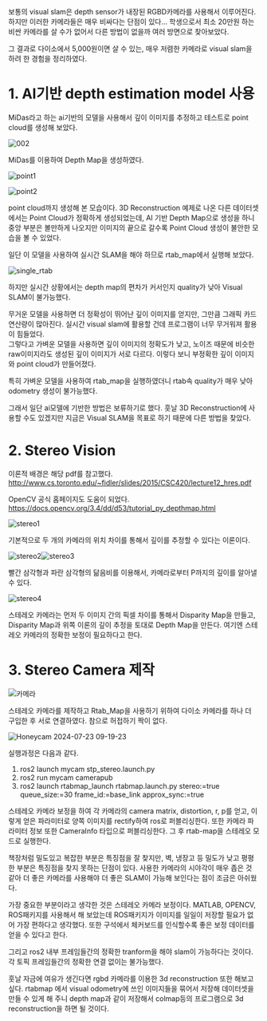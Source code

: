 
보통의 visual slam은 depth sensor가 내장된 RGBD카메라를 사용해서 이루어진다. 하지만 이러한 카메라들은 매우 비싸다는 단점이 있다... 학생으로서 최소 20만원 하는 비싼 카메라를 살 수가 없어서 다른 방법이 없을까 여러 방면으로 찾아보았다. 

그 결과로 다이소에서 5,000원이면 살 수 있는, 매우 저렴한 카메라로 visual slam을 하려 한 경험을 정리하였다. 

# 1. AI기반 depth estimation model 사용
MiDas라고 하는 ai기반의 모델을 사용해서 깊이 이미지를 추정하고 테스트로 point cloud를 생성해 보았다.

![002](https://github.com/user-attachments/assets/0e19d812-be6e-4778-9257-b1a62d443ad2)

MiDas를 이용하여 Depth Map을 생성하였다.

![point1](https://github.com/user-attachments/assets/75b24b24-a844-4042-9dfb-94229aad4b65)

![point2](https://github.com/user-attachments/assets/82e2665a-be75-4861-8e17-5a3664dbb9ff)

point cloud까지 생성해 본 모습이다. 3D Reconstruction 예제로 나온 다른 데이터셋에서는 Point Cloud가 정확하게 생성되었는데, AI 기반 Depth Map으로 생성을 하니 중앙 부분은 볼만하게 나오지만 이미지의 끝으로 갈수록 Point Cloud 생성이 불안한 모습을 볼 수 있었다.

일단 이 모델을 사용하여 실시간 SLAM을 해야 하므로 rtab_map에서 실행해 보았다.

![single_rtab](https://github.com/user-attachments/assets/d506094c-c26b-45f5-9f63-6f91a7b45910)


하지만 실시간 상황에서는 depth map의 편차가 커서인지 quality가 낮아 Visual SLAM이 불가능했다.

무거운 모델을 사용하면 더 정확성이 뛰어난 깊이 이미지를 얻지만, 그만큼 그래픽 카드 연산량이 많아진다. 실시간 visual slam에 활용할 건데 프로그램이 너무 무거워져 활용이 힘들었다.<br/>
그렇다고 가벼운 모델을 사용하면 깊이 이미지의 정확도가 낮고, 노이즈 때문에 비슷한 raw이미지라도 생성된 깊이 이미지가 서로 다르다. 이렇다 보니 부정확한 깊이 이미지와 point cloud가 만들어졌다. 

특히 가벼운 모델을 사용하여 rtab_map을 실행하였더니 rtab속 quality가 매우 낮아 odometry 생성이 불가능했다. 

그래서 일단 ai모델에 기반한 방법은 보류하기로 했다. 훗날 3D Reconstruction에 사용할 수도 있겠지만 지금은 Visual SLAM을 목표로 하기 때문에 다른 방법을 찾았다.


# 2. Stereo Vision
이론적 배경은 해당 pdf를 참고했다. http://www.cs.toronto.edu/~fidler/slides/2015/CSC420/lecture12_hres.pdf

OpenCV 공식 홈페이지도 도움이 되었다. https://docs.opencv.org/3.4/dd/d53/tutorial_py_depthmap.html

![stereo1](https://github.com/user-attachments/assets/e1d89ce7-cfec-4994-adc7-eb3a0119a598)

기본적으로 두 개의 카메라의 위치 차이를 통해서 깊이를 추정할 수 있다는 이론이다.

![stereo2](https://github.com/user-attachments/assets/b33b5455-d613-43a7-b009-d7495fc93d8d)![stereo3](https://github.com/user-attachments/assets/c30f0a19-ab79-47e2-94e1-6603c15a84de)


빨간 삼각형과 파란 삼각형의 닮음비를 이용해서, 카메라로부터 P까지의 깊이를 알아낼 수 있다. 

![stereo4](https://github.com/user-attachments/assets/d7c46963-5f77-4ad7-bc8c-417ae53708b1)

스테레오 카메라는 먼저 두 이미지 간의 픽셀 차이를 통해서 Disparity Map을 만들고, Disparity Map과 위쪽 이론의 깊이 추정을 토대로 Depth Map을 만든다. 여기엔 스테레오 카메라의 정확한 보정이 필요하다고 한다. 


# 3. Stereo Camera 제작

![카메라](https://github.com/user-attachments/assets/5f7e87ce-90c1-4ccc-9919-559c3ad3fd95)

스테레오 카메라를 제작하고 Rtab_Map을 사용하기 위하여 다이소 카메라를 하나 더 구입한 후 서로 연결하였다. 참으로 허접하기 짝이 없다.

![Honeycam 2024-07-23 09-19-23](https://github.com/user-attachments/assets/d305e368-e9d1-4aec-b924-bd2049016d0d)

실행과정은 다음과 같다.

  1. ros2 launch mycam stp_stereo.launch.py
  2. ros2 run mycam camerapub
  3. ros2 launch rtabmap_launch rtabmap.launch.py stereo:=true queue_size:=30 frame_id:=base_link approx_sync:=true


스테레오 카메라 보정을 하여 각 카메라의 camera matrix, distortion, r, p를 얻고, 이렇게 얻은 파라미터로 양쪽 이미지를 rectify하여 ros로 퍼블리싱한다. 또한 카메라 파라미터 정보 또한 CameraInfo 타입으로 퍼블리싱한다. 그 후 rtab-map을 스테레오 모드로 실행한다. 

책장처럼 밀도있고 복잡한 부분은 특징점을 잘 찾지만, 벽, 냉장고 등 밀도가 낮고 평평한 부분은 특징점을 찾지 못하는 단점이 있다. 사용한 카메라의 시야각이 매우 좁은 것 같아 더 좋은 카메라를 사용해야 더 좋은 SLAM이 가능해 보인다는 점이 조금은 아쉬웠다.

가장 중요한 부분이라고 생각한 것은 스테레오 카메라 보정이다. MATLAB, OPENCV, ROS패키지를 사용해서 해 보았는데 ROS패키지가 이미지를 일일이 저장할 필요가 없어 가장 편하다고 생각했다. 또한 구석에서 체커보드를 인식할수록 좋은 보정 데이터를 얻을 수 있다고 한다.

그리고 ros2 내부 프레임들간의 정확한 tranform을 해야 slam이 가능하다는 것이다. 각 토픽 프레임들간의 정확한 연결 없이는 불가능했다.



훗날 자금에 여유가 생긴다면 rgbd 카메라를 이용한 3d reconstruction 또한 해보고 싶다. rtabmap 에서 visual odometry에 쓰인 이미지들을 묶어서 저장해 데이터셋을 만들 수 있게 해 주니 depth map과 같이 저장해서 colmap등의 프로그램으로 3d reconstruction을 하면 될 것이다.
